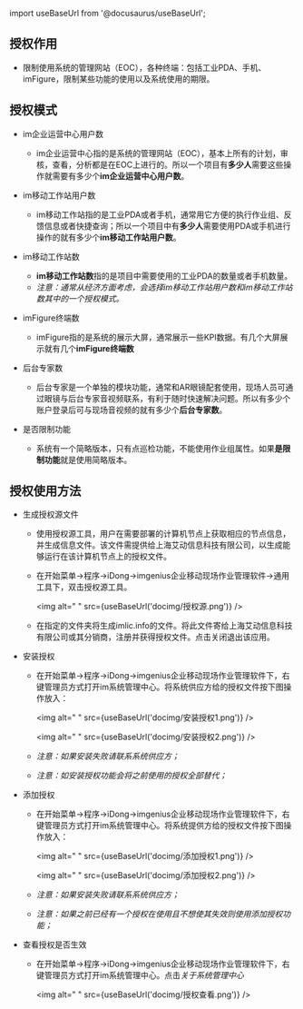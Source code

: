 
import useBaseUrl from '@docusaurus/useBaseUrl';

## 授权作用

* 限制使用系统的管理网站（EOC），各种终端：包括工业PDA、手机、imFigure，限制某些功能的使用以及系统使用的期限。

## 授权模式

* im企业运营中心用户数  
  * im企业运营中心指的是系统的管理网站（EOC），基本上所有的计划，审核，查看，分析都是在EOC上进行的。所以一个项目有**多少人**需要这些操作就需要有多少个**im企业运营中心用户数**。

* im移动工作站用户数  
  * im移动工作站指的是工业PDA或者手机，通常用它方便的执行作业组、反馈信息或者快捷查询；所以一个项目中有**多少人**需要使用PDA或手机进行操作的就有多少个**im移动工作站用户数**。

* im移动工作站数  
  * **im移动工作站数**指的是项目中需要使用的工业PDA的数量或者手机数量。  
  * *注意：通常从经济方面考虑，会选择im移动工作站用户数和im移动工作站数其中的一个授权模式。*
* imFigure终端数  
  * imFigure指的是系统的展示大屏，通常展示一些KPI数据。有几个大屏展示就有几个**imFigure终端数**

* 后台专家数  
  * 后台专家是一个单独的模块功能，通常和AR眼镜配套使用，现场人员可通过眼镜与后台专家音视频联系，有利于随时快速解决问题。所以有多少个账户登录后可与现场音视频的就有多少个**后台专家数**。

* 是否限制功能  
  * 系统有一个简略版本，只有点巡检功能，不能使用作业组属性。如果**是限制功能**就是使用简略版本。

## 授权使用方法

* 生成授权源文件  
  * 使用授权源工具，用户在需要部署的计算机节点上获取相应的节点信息，并生成信息文件。该文件需提供给上海艾动信息科技有限公司，以生成能够运行在该计算机节点上的授权文件。
  * 在开始菜单→程序→iDong→imgenius企业移动现场作业管理软件→通用工具下，双击授权源工具。

    <img alt=" " src={useBaseUrl('docimg/授权源.png')} />

  * 在指定的文件夹将生成imlic.info的文件。将此文件寄给上海艾动信息科技有限公司或其分销商，注册并获得授权文件。点击关闭退出该应用。

* 安装授权
  * 在开始菜单→程序→iDong→imgenius企业移动现场作业管理软件下，右键管理员方式打开im系统管理中心。将系统供应方给的授权文件按下图操作放入：

    <img alt=" " src={useBaseUrl('docimg/安装授权1.png')} />

    <img alt=" " src={useBaseUrl('docimg/安装授权2.png')} />

  * *注意：如果安装失败请联系系统供应方；*
  * *注意：如安装授权功能会将之前使用的授权全部替代；*

* 添加授权

  * 在开始菜单→程序→iDong→imgenius企业移动现场作业管理软件下，右键管理员方式打开im系统管理中心。将系统提供方给的授权文件按下图操作放入：

    <img alt=" " src={useBaseUrl('docimg/添加授权1.png')} />

    <img alt=" " src={useBaseUrl('docimg/添加授权2.png')} />  

  * *注意：如果安装失败请联系系统供应方；*  
  * *注意：如果之前已经有一个授权在使用且不想使其失效则使用添加授权功能；*

* 查看授权是否生效  
  * 在开始菜单→程序→iDong→imgenius企业移动现场作业管理软件下，右键管理员方式打开im系统管理中心。点击*关于系统管理中心*

    <img alt=" " src={useBaseUrl('docimg/授权查看.png')} />  

